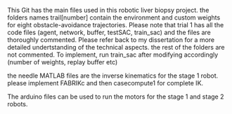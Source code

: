 This Git has the main files used in this robotic liver biopsy project. the folders names trail[number] contain the environment and custom weights for eight obstacle-avoidance trajectories. Please note that trial 1 has all the code files (agent, network, buffer, testSAC, train_sac) and the files are thoroughly commented. Please refer back to my dissertation for a more detailed undertstanding of the technical aspects. the rest of the folders are not commented. To implement, run train_sac after modifying accordingly (number of weights, replay buffer etc)

the needle MATLAB files are the inverse kinematics for the stage 1 robot. please implement FABRIKc and then casecompute1 for complete IK. 

The arduino files can be used to run the motors for the stage 1 and stage 2 robots. 

